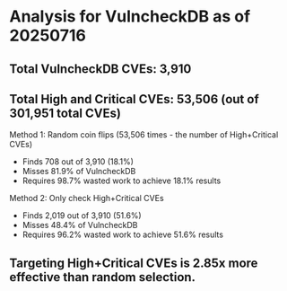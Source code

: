 # Analysis for VulncheckDB as of 20250716

## Total VulncheckDB CVEs: 3,910
## Total High and Critical CVEs: 53,506 (out of 301,951 total CVEs)

Method 1: Random coin flips (53,506 times - the number of High+Critical CVEs)
  - Finds 708 out of 3,910 (18.1%)
  - Misses 81.9% of VulncheckDB
  - Requires 98.7% wasted work to achieve 18.1% results

Method 2: Only check High+Critical CVEs
  - Finds 2,019 out of 3,910 (51.6%)
  - Misses 48.4% of VulncheckDB
  - Requires 96.2% wasted work to achieve 51.6% results

## Targeting High+Critical CVEs is 2.85x more effective than random selection.
